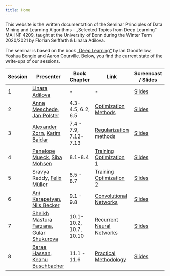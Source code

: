 ```yaml
---
title: Home
---
```


This website is the written documentation of the Seminar Principles of Data Mining and Learning Algorithms – „Selected Topics from Deep Learning“ MA-INF 4209, taught at the University of Bonn during the Winter Term 2020/2021 by Florian Seiffarth & Linara Adilova.

The seminar is based on the book [„Deep Learning“](https://www.deeplearningbook.org/) by Ian Goodfellow, Yoshua Bengio and Aaron Courville. Below, you find the current state of the write-ups of our sessions.

| Session | Presenter | Book Chapter | Link | Screencast / Slides |
|---------|-----------|--------------|------|------------|
| 1 | [Linara Adilova](https://github.com/link-er) | - | - | [Slides](slides/IntroductionTalk.pdf) |
| 2 | [Anna Meschede](https://github.com/annamariameschede), [Jan Polster](https://github.com/janpolster) | 4.3-4.5, 6.2, 6.5 | [Optimization Methods](s01_OptimizationMethods.md) | [Slides](slides/OptimizationMethods.pdf) |
| 3 | [Alexander Zorn](https://github.com/alexanderzorn), [Karim Baidar](https://github.com/karimbaidar) |  7.4 - 7.9, 7.12-7.13 | [Regularization methods](s02_Regularization.md) |[Slides](slides/Regularization_Methods.pdf)|
| 4 | [Penelope Mueck](https://github.com/pemuec), [Siba Mohsen](https://github.com/MSiba) | 8.1-8.4 | [Training Optimization 1](s03_TrainingOptimization1.md) |[Slides](slides/TrainingOptimization1.pdf)|
| 5 | Sravya Reddy, [Felix Müller](https://github.com/felixbmuller) | 8.5 - 8.7 | [Training Optimization 2](s04_TrainingOptimization2.md) | [Slides](slides/TrainingOptimization2.pdf)|
| 6 | [Ani Karapetyan](https://github.com/AniKar), [Nils Becker](https://github.com/s6nlbeck) | 9.1 - 9.8 | [Convolutional Networks](s05_ConvolutionalNetworks.md) |[Slides](slides/ConvolutionalNetworks.pdf)|
| 7 | [Sheikh Mastura Farzana](https://github.com/SheikhMasturaFarzana), [Gular Shukurova](https://github.com/gularShukur) | 10.1-10.2, 10.7, 10.10 | [Recurrent Neural Networks](s06_RecurrentNeuralNets.md) |[Slides](slides/RecurrentNeuralNets.pdf) |
| 8 | [Baraa Hassan](https://github.com/baraaHassan), [Keanu Buschbacher](https://github.com/Flynamic) | 11.1 - 11.6 | [Practical Methodology](s07_PracticalMethodology.md) | [Slides](slides/Practical_Methodology.pdf) |


<!-- ## Table of Contents

{% for p in site.pages %}
- [{{p.title}}]({{site.baseurl}}{{p.url}})
{% endfor %}
 -->
